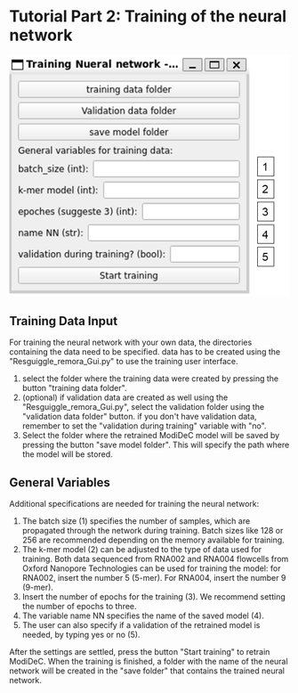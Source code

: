 # Tutorial Part 2: Training of the neural network 

![GUI for retraining ModiDeC](https://github.com/mem3nto0/ModiDeC-RNA-modification-classifier/blob/main/data_curation_tutorial/Training_figure_2.png)


## Training Data Input
For training the neural network with your own data, the directories containing the data need to be specified. data has to be created using the "Resguiggle_remora_Gui.py" to use the training user interface.
  1) select the folder where the training data were created by pressing the button "training data folder".
  2) (optional) if validation data are created as well using the "Resguiggle_remora_Gui.py", select the validation folder using the "validation data folder" button. if you don't have validation data, remember to set the "validation during training" variable with "no".
  3) Select the folder where the retrained ModiDeC model will be saved by pressing the button "save model folder". This will specify the path where the model will be stored.

## General Variables
Additional specifications are needed for training the neural network:
  1) The batch size (1) specifies the number of samples, which are propagated through the network during training. Batch sizes like 128 or 256 are recommended depending on the memory available for training.
  2) The k-mer model (2) can be adjusted to the type of data used for training. Both data sequenced from RNA002 and RNA004 flowcells from Oxford Nanopore Technologies can be used for training the model: for RNA002, insert the number 5 (5-mer). For RNA004, insert the number 9 (9-mer).
  3)  Insert the number of epochs for the training (3). We recommend setting the number of epochs to three.
  4)  The variable name NN specifies the name of the saved model (4).
  5)  The user can also specify if a validation of the retrained model is needed, by typing yes or no (5). 

After the settings are settled, press the button "Start training" to retrain ModiDeC. When the training is finished, a folder with the name of the neural network will be created in the "save folder" that contains the trained neural network.
